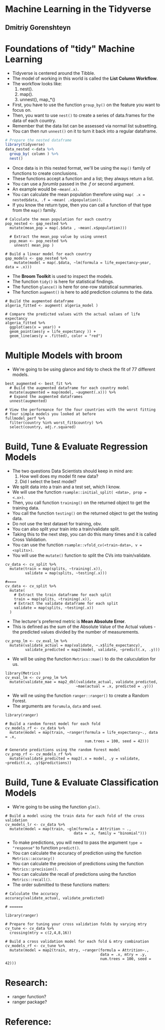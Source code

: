 # Machine Learning in the Tidyverse
## Dmitriy Gorenshteyn

# Foundations of "tidy" Machine Learning
- Tidyverse is centered around the Tibble.
- The model of working in this world is called the **List Column Workflow**.
- The workflow looks like:
  1. nest().
  2. map().
  3. unnest(), map_*()
- First, you have to use the function `group_by()` on the feature you want to focus on.
- Then, you want to use `nest()` to create a series of data.frames for the data of each country.
- Remember that the data list can be assessed via normal list subsetting.
- You can then run `unnest()` on it to turn it back into a regular dataframe.
```R
# Prepare the nested dataframe
library(tidyverse)
data_nested <-data %>%
  group_by( column ) %>%
  nest()
```
- Once data is in this nested format, we'll be using the `map()` family of functions to create conclusions.
- These functions accept a function and a list; they always return a list.
- You can use a *forumla* passed in the *.f* or second argument.
- An example would be `~mean(.x)`.
- You can calculate the mean population therefore using `map( .x = nested$data, .f = ~mean( .x$population))`.
- If you know the return type, then you can call a function of that type from the `map()` family.
```
# Calculate the mean population for each country
pop_nested <- gap_nested %>%
  mutate(mean_pop = map(.$data , ~mean(.x$population)))

  # Extract the mean_pop value by using unnest
  pop_mean <- pop_nested %>%
    unnest( mean_pop )

# Build a linear model for each country
gap_models <- gap_nested %>%
    mutate(model = map(.$data, ~lm(formula = life_expectancy~year, data = .x)))
```
- The **Broom Toolkit** is used to inspect the models.
- The function `tidy()` is here for statistical findings.
- The function `glance()` is here for one-row statistical summaries.
- The function `augment()` is here to add prediction columns to the data.
```
# Build the augmented dataframe
algeria_fitted <- augment( algeria_model )

# Compare the predicted values with the actual values of life expectancy
algeria_fitted %>%
  ggplot(aes(x = year)) +
  geom_point(aes(y = life_expectancy )) +
  geom_line(aes(y = .fitted), color = "red")
```


# Multiple Models with broom
- We're going to be using glance and tidy to check the fit of 77 different models.
```
best_augmented <- best_fit %>%
  # Build the augmented dataframe for each country model
  mutate(augmented = map(model, ~augment(.x))) %>%
  # Expand the augmented dataframes
  unnest(augmented)

# View the performance for the four countries with the worst fitting
# four simple models you looked at before
fullmodel_perf %>%
  filter(country %in% worst_fit$country) %>%
  select(country, adj.r.squared)
```


# Build, Tune & Evaluate Regression Models
- The two questions Data Scientists should keep in mind are:
  1. How well does my model fit new data?
  2. Did I select the best model?
- We split data into a train and a test set, which I know.
- We will use the function `rsample::initial_split( <data>, prop = <.x>)`.
- Then, you call function `training()` on the returned object to get the training data.
- You call the function `testing()` on the returned object to get the testing data.
- Do not use the test dataset for training, obv.
- You can also split your train into a train/validate split.
- Taking this to the next step, you can do this many times and it is called Cross Validation.
- You can use the function `rsample::vfold_cv(<train-data>, v = <splits>)`.
- You will use the `mutate()` function to split the CVs into train/validate.
```
cv_data <- cv_split %>%
  mutate(train = map(splits, ~training(.x)),
         validate = map(splits, ~testing(.x)))

#====
cv_data <- cv_split %>%
  mutate(
    # Extract the train dataframe for each split
    train = map(splits, ~training(.x)),
    # Extract the validate dataframe for each split
    validate = map(splits, ~testing(.x))
  )
```
- The lecturer's preferred metric is **Mean Absolute Error**.
- This is defined as the sum of the Absolute Value of the Actual values - the predicted values divided by the number of measurements.
```
cv_prep_lm <- cv_eval_lm %>%
  mutate(validate_actual = map(validate, ~.x$life_expectancy),
         validate_predicted = map2(model, validate, ~predict(.x, .y)))
```
- We will be using the function `Metrics::mae()` to do the caluculation for us.
```
library(Metrics)
cv_eval_lm <- cv_prep_lm %>%
  mutate(validate_mae = map2_dbl(validate_actual, validate_predicted,
                                ~mae(actual = .x, predicted = .y)))
```
- We will ne using the function `ranger::ranger()` to create a Random Forest.
- The arguments are `forumula`, `data` and `seed`.
```
library(ranger)

# Build a random forest model for each fold
cv_models_rf <- cv_data %>%
  mutate(model = map(train, ~ranger(formula = life_expectancy~., data = .x,
                                    num.trees = 100, seed = 42)))

# Generate predictions using the random forest model
cv_prep_rf <- cv_models_rf %>%
  mutate(validate_predicted = map2(.x = model, .y = validate, ~predict(.x, .y)$predictions))
```


# Build, Tune & Evaluate Classification Models
- We're going to be using the function `glm()`.
```
# Build a model using the train data for each fold of the cross validation
cv_models_lr <- cv_data %>%
  mutate(model = map(train, ~glm(formula = Attrition ~ .,
                               data = .x, family = "binomial")))
```
- To make predictions, you will need to pass the argument `type = "response"` to function `predict()`.
- You can calculate the accuracy of prediction using the function `Metrics::accuracy()`
- You can calculate the precision of predictions using the function `Metrics::precision()`.
- You can calculate the recall of predictions using the function `Metrics::recall()`.
- The order submitted to these functions matters:
```
# Calculate the accuracy
accuracy(validate_actual, validate_predicted)

# ======

library(ranger)

# Prepare for tuning your cross validation folds by varying mtry
cv_tune <- cv_data %>%
  crossing(mtry = c(2,4,8,16))

# Build a cross validation model for each fold & mtry combination
cv_models_rf <- cv_tune %>%
  mutate(model = map2(train, mtry, ~ranger(formula = Attrition~.,
                                           data = .x, mtry = .y,
                                           num.trees = 100, seed = 42)))
```


# Research:
- ranger function?
- ranger package?

# Reference:
